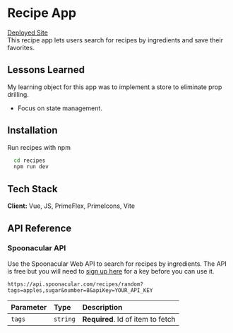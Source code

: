 # Recipe App
[Deployed Site](https://vue-recipefinder-app.netlify.app)
<br>
This recipe app lets users search for recipes by ingredients and save their favorites.

## Lessons Learned

My learning object for this app was to implement a store to eliminate prop drilling.

- Focus on state management.

## Installation

Run recipes with npm

```bash
  cd recipes
  npm run dev
```

## Tech Stack

**Client:** Vue, JS, PrimeFlex, PrimeIcons, Vite

## API Reference

### Spoonacular API

Use the Spoonacular Web API to search for recipes by ingredients. The API is free but you will need to [sign up here](https://spoonacular.com/food-api/console#Dashboard) for a key before you can use it.

```http
https://api.spoonacular.com/recipes/random?tags=apples,sugar&number=8&apiKey=YOUR_API_KEY
```

| Parameter | Type     | Description                       |
| :-------- | :------- | :-------------------------------- |
| `tags`    | `string` | **Required**. Id of item to fetch |
